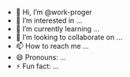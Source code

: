 - 👋 Hi, I’m @work-proger
- 👀 I’m interested in ...
- 🌱 I’m currently learning ...
- 💞️ I’m looking to collaborate on ...
- 📫 How to reach me ...
- 😄 Pronouns: ...
- ⚡ Fun fact: ...

<!---
work-proger/work-proger is a ✨ special ✨ repository because its `README.md` (this file) appears on your GitHub profile.
You can click the Preview link to take a look at your changes.
--->

